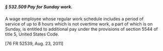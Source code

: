 ##### § 532.509 Pay for Sunday work. #####

A wage employee whose regular work schedule includes a period of service of up to 8 hours which is not overtime work, a part of which is on Sunday, is entitled to additional pay under the provisions of section 5544 of title 5, United States Code.

[76 FR 52539, Aug. 23, 2011]
